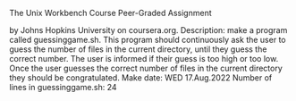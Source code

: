 The Unix Workbench Course Peer-Graded Assignment

by Johns Hopkins University on coursera.org.
Description: make a program called guessinggame.sh. This program should continuously ask the user to guess the number of files in the current directory, until they guess the correct number. The user is informed if their guess is too high or too low. Once the user guesses the correct number of files in the current directory they should be congratulated.
Make date: WED 17.Aug.2022
Number of lines in guessinggame.sh: 24
